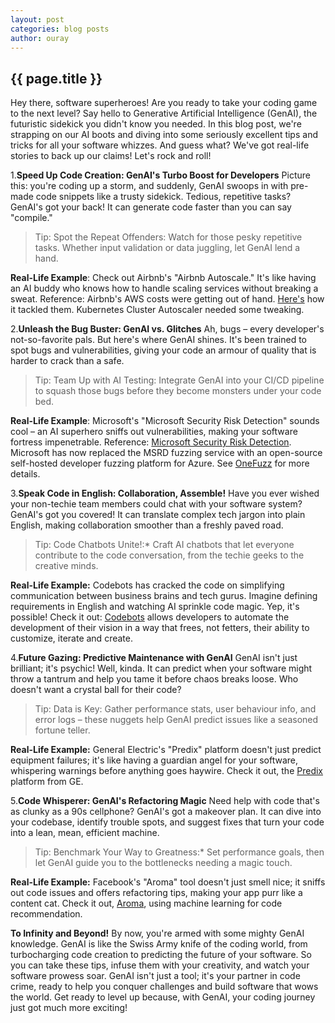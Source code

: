 ```yaml
---
layout: post
categories: blog posts
author: ouray
---
```

## {{ page.title }}
Hey there, software superheroes! Are you ready to take your coding game to the next level? Say hello to Generative Artificial Intelligence (GenAI), the futuristic sidekick you didn't know you needed. In this blog post, we're strapping on our AI boots and diving into some seriously excellent tips and tricks for all your software whizzes. And guess what? We've got real-life stories to back up our claims! Let's rock and roll!

1.**Speed Up Code Creation: GenAI's Turbo Boost for Developers**
Picture this: you're coding up a storm, and suddenly, GenAI swoops in with pre-made code snippets like a trusty sidekick. Tedious, repetitive tasks? GenAI's got your back! It can generate code faster than you can say "compile."

>Tip: Spot the Repeat Offenders: Watch for those pesky repetitive tasks. Whether input validation or data juggling, let GenAI lend a hand.

**Real-Life Example**: Check out Airbnb's "Airbnb Autoscale." It's like having an AI buddy who knows how to handle scaling services without breaking a sweat. Reference: Airbnb's AWS costs were getting out of hand. [Here's](https://www.thestack.technology/lessons-from-how-airbnb-scales-flexes-and-owns-its-huge-cloud-workloads-to-control-aws-and-other-costs/) how it tackled them. Kubernetes Cluster Autoscaler needed some tweaking.

2.**Unleash the Bug Buster: GenAI vs. Glitches**
Ah, bugs – every developer's not-so-favorite pals. But here's where GenAI shines. It's been trained to spot bugs and vulnerabilities, giving your code an armour of quality that is harder to crack than a safe.

>Tip: Team Up with AI Testing: Integrate GenAI into your CI/CD pipeline to squash those bugs before they become monsters under your code bed.

**Real-Life Example**: Microsoft's "Microsoft Security Risk Detection" sounds cool – an AI superhero sniffs out vulnerabilities, making your software fortress impenetrable.  Reference: [Microsoft Security Risk Detection](https://www.microsoft.com/en-us/research/project/project-springfield/). Microsoft has now replaced the MSRD fuzzing service with an open-source self-hosted developer fuzzing platform for Azure. See [OneFuzz](https://github.com/microsoft/onefuzz) for more details.

3.**Speak Code in English: Collaboration, Assemble!**
Have you ever wished your non-techie team members could chat with your software system? GenAI's got you covered! It can translate complex tech jargon into plain English, making collaboration smoother than a freshly paved road.

>Tip: Code Chatbots Unite!:* Craft AI chatbots that let everyone contribute to the code conversation, from the techie geeks to the creative minds.

**Real-Life Example:** Codebots has cracked the code on simplifying communication between business brains and tech gurus. Imagine defining requirements in English and watching AI sprinkle code magic. Yep, it's possible! Check it out: [Codebots](https://codebots.com/about) allows developers to automate the development of their vision in a way that frees, not fetters, their ability to customize, iterate and create.

4.**Future Gazing: Predictive Maintenance with GenAI**
GenAI isn't just brilliant; it's psychic! Well, kinda. It can predict when your software might throw a tantrum and help you tame it before chaos breaks loose. Who doesn't want a crystal ball for their code?

>Tip: Data is Key: Gather performance stats, user behaviour info, and error logs – these nuggets help GenAI predict issues like a seasoned fortune teller.

**Real-Life Example:** General Electric's "Predix" platform doesn't just predict equipment failures; it's like having a guardian angel for your software, whispering warnings before anything goes haywire. Check it out, the [Predix](https://www.ge.com/digital/documentation/predix-platforms/index.html) platform from GE.

5.**Code Whisperer: GenAI's Refactoring Magic**
Need help with code that's as clunky as a 90s cellphone? GenAI's got a makeover plan. It can dive into your codebase, identify trouble spots, and suggest fixes that turn your code into a lean, mean, efficient machine.

>Tip: Benchmark Your Way to Greatness:* Set performance goals, then let GenAI guide you to the bottlenecks needing a magic touch.

**Real-Life Example:** Facebook's "Aroma" tool doesn't just smell nice; it sniffs out code issues and offers refactoring tips, making your app purr like a content cat. Check it out, [Aroma](https://ai.meta.com/blog/aroma-ml-for-code-recommendation/), using machine learning for code recommendation.

**To Infinity and Beyond!**
By now, you're armed with some mighty GenAI knowledge. GenAI is like the Swiss Army knife of the coding world, from turbocharging code creation to predicting the future of your software. So you can take these tips, infuse them with your creativity, and watch your software prowess soar. GenAI isn't just a tool; it's your partner in code crime, ready to help you conquer challenges and build software that wows the world. Get ready to level up because, with GenAI, your coding journey just got much more exciting!
